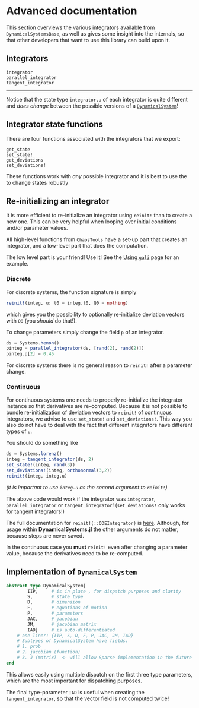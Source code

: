 # Advanced documentation
This section overviews the various integrators available from `DynamicalSystemsBase`, as well as gives some insight into the internals, so that other developers that want to use this library can build upon it.

## Integrators
```@docs
integrator
parallel_integrator
tangent_integrator
```
---
Notice that the state type `integrator.u` of each integrator is quite different and *does change* between the possible versions of a [`DynamicalSystem`](@ref)!

## Integrator state functions
There are four functions associated with the integrators that we export:
```@docs
get_state
set_state!
get_deviations
set_deviations!
```
These functions work with *any* possible integrator and it is best to use the
to change states robustly

## Re-initializing an integrator
It is more efficient to re-initialize an integrator using `reinit!`
than to create a new one.
This can be very helpful when looping over initial conditions and/or parameter values.

All high-level functions from `ChaosTools` have a set-up part that creates
an integrator, and a low-level part that does the computation.

The low level part is your friend! Use it! See the [Using `gali`](chaos/chaos_detection/#using-gali) page for an example.

### Discrete
For discrete systems, the function signature is simply
```julia
reinit!(integ, u; t0 = integ.t0, Q0 = nothing)
```
which gives you the possibility to optionally re-initialize deviation vectors
with `Q0` (you *should* do that!).

To change parameters simply change the field `p` of an integrator.
```julia
ds = Systems.henon()
pinteg = parallel_integrator(ds, [rand(2), rand(2)])
pinteg.p[2] = 0.45
```
For discrete systems there is no general reason to `reinit!` after a parameter change.

### Continuous
For continuous systems one needs to properly re-initialize the integrator instance
so that derivatives are re-computed. Because it is not possible to bundle re-initialization of deviation vectors to `reinit!` of continuous integrators,
we advise to use `set_state!` and
`set_deviations!`. This way you also do not have to deal with the fact that
different integrators have different types of `u`.

You should do something like
```julia
ds = Systems.lorenz()
integ = tangent_integrator(ds, 2)
set_state!(integ, rand(3))
set_deviations!(integ, orthonormal(3,2))
reinit!(integ, integ.u)
```
*(it is important to use `integ.u` as the second argument to `reinit!`)*

The above code would work if the integrator was `integrator`, `parallel_integrator` or `tangent_integrator`! (`set_deviations!` only works for tangent integrators!)

The full documentation for `reinit!(::ODEIntegrator)` is [here](http://docs.juliadiffeq.org/latest/basics/integrator.html#Reinit-1). Although,
for usage within **DynamicalSystems.jl** the other arguments do not matter, because
steps are never saved.

In the continuous case you **must** `reinit!` even after changing a parameter value,
because the derivatives need to be re-computed.

## Implementation of `DynamicalSystem`
```julia
abstract type DynamicalSystem{
        IIP,     # is in place , for dispatch purposes and clarity
        S,       # state type
        D,       # dimension
        F,       # equations of motion
        P,       # parameters
        JAC,     # jacobian
        JM,      # jacobian matrix
        IAD}     # is auto-differentiated
    # one-liner: {IIP, S, D, F, P, JAC, JM, IAD}
    # Subtypes of DynamicalSystem have fields:
    # 1. prob
    # 2. jacobian (function)
    # 3. J (matrix)  <- will allow Sparse implementation in the future
end
```
This allows easily using multiple dispatch on the first three type parameters,
which are the most important for dispatching purposes.

The final type-parameter `IAD` is useful when creating the `tangent_integrator`,
so that the vector field is not computed twice!
